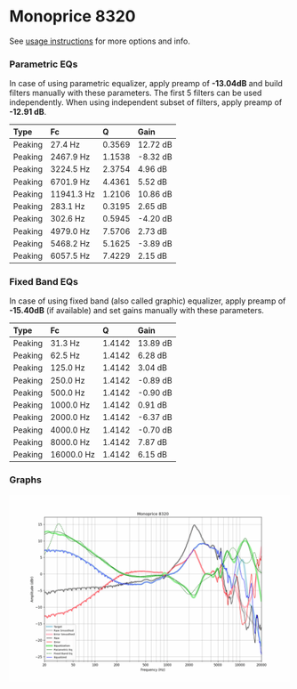 # Monoprice 8320
See [usage instructions](https://github.com/jaakkopasanen/AutoEq#usage) for more options and info.

### Parametric EQs
In case of using parametric equalizer, apply preamp of **-13.04dB** and build filters manually
with these parameters. The first 5 filters can be used independently.
When using independent subset of filters, apply preamp of **-12.91 dB**.

| Type    | Fc         |      Q | Gain     |
|:--------|:-----------|:-------|:---------|
| Peaking | 27.4 Hz    | 0.3569 | 12.72 dB |
| Peaking | 2467.9 Hz  | 1.1538 | -8.32 dB |
| Peaking | 3224.5 Hz  | 2.3754 | 4.96 dB  |
| Peaking | 6701.9 Hz  | 4.4361 | 5.52 dB  |
| Peaking | 11941.3 Hz | 1.2106 | 10.86 dB |
| Peaking | 283.1 Hz   | 0.3195 | 2.65 dB  |
| Peaking | 302.6 Hz   | 0.5945 | -4.20 dB |
| Peaking | 4979.0 Hz  | 7.5706 | 2.73 dB  |
| Peaking | 5468.2 Hz  | 5.1625 | -3.89 dB |
| Peaking | 6057.5 Hz  | 7.4229 | 2.15 dB  |

### Fixed Band EQs
In case of using fixed band (also called graphic) equalizer, apply preamp of **-15.40dB**
(if available) and set gains manually with these parameters.

| Type    | Fc         |      Q | Gain     |
|:--------|:-----------|:-------|:---------|
| Peaking | 31.3 Hz    | 1.4142 | 13.89 dB |
| Peaking | 62.5 Hz    | 1.4142 | 6.28 dB  |
| Peaking | 125.0 Hz   | 1.4142 | 3.04 dB  |
| Peaking | 250.0 Hz   | 1.4142 | -0.89 dB |
| Peaking | 500.0 Hz   | 1.4142 | -0.90 dB |
| Peaking | 1000.0 Hz  | 1.4142 | 0.91 dB  |
| Peaking | 2000.0 Hz  | 1.4142 | -6.37 dB |
| Peaking | 4000.0 Hz  | 1.4142 | -0.70 dB |
| Peaking | 8000.0 Hz  | 1.4142 | 7.87 dB  |
| Peaking | 16000.0 Hz | 1.4142 | 6.15 dB  |

### Graphs
![](./Monoprice%208320.png)